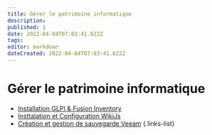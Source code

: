 ```yaml
---
title: Gérer le patrimoine informatique
description: 
published: 1
date: 2022-04-04T07:03:41.622Z
tags: 
editor: markdown
dateCreated: 2022-04-04T07:03:41.622Z
---
```


# Gérer le patrimoine informatique

- [Installation GLPI & Fusion Inventory](/GLPI) 
- [Insttalation et Configuration WikiJs](/RedHat/Wikijs)
- [Création et gestion de sauvegarde Veeam](/Veeam)
{.links-list}